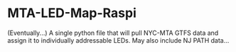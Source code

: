 # MTA-LED-Map-Raspi
(Eventually...) A single python file that will pull NYC-MTA GTFS data and assign it to individually addressable LEDs. May also include NJ PATH data...
